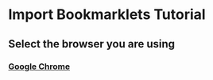 # Import Bookmarklets Tutorial
## Select the browser you are using
### [Google Chrome](GoogleChrome.md)
